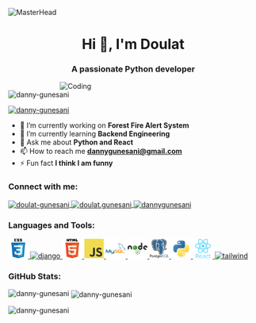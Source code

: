 ![MasterHead](https://encrypted-tbn0.gstatic.com/images?q=tbn:ANd9GcSOrSzlBUNtNTA4vnr9nBGoz3WhCE_3fOHVIQ&s)


<h1 align="center">Hi 👋, I'm Doulat</h1>  
<h3 align="center">A passionate Python developer</h3>  

<img align="right" alt="Coding" width="400" src="https://static.wixstatic.com/media/b313a9_89ebec0c5f384c65a9551f0c1ec18ca9~mv2.gif">  

<p align="left">  
  <img src="https://komarev.com/ghpvc/?username=danny-gunesani&label=Profile%20views&color=0e75b6&style=flat" alt="danny-gunesani" />  
</p>  

<p align="left">  
  <a href="https://github.com/ryo-ma/github-profile-trophy">  
    <img src="https://github-profile-trophy.vercel.app/?username=danny-gunesani" alt="danny-gunesani" />  
  </a>  
</p>  

- 🔭 I’m currently working on **Forest Fire Alert System**  
- 🌱 I’m currently learning **Backend Engineering**  
- 💬 Ask me about **Python and React**  
- 📫 How to reach me **dannygunesani@gmail.com**  
- ⚡ Fun fact **I think I am funny**  

### Connect with me:  
<p align="left">  
  <a href="https://linkedin.com/in/doulat-gunesani" target="blank">  
    <img align="center" src="https://raw.githubusercontent.com/rahuldkjain/github-profile-readme-generator/master/src/images/icons/Social/linked-in-alt.svg" alt="doulat-gunesani" height="30" width="40" />  
  </a>  
  <a href="https://instagram.com/doulat.gunesani" target="blank">  
    <img align="center" src="https://raw.githubusercontent.com/rahuldkjain/github-profile-readme-generator/master/src/images/icons/Social/instagram.svg" alt="doulat.gunesani" height="30" width="40" />  
  </a>  
  <a href="https://www.leetcode.com/dannygunesani" target="blank">  
    <img align="center" src="https://raw.githubusercontent.com/rahuldkjain/github-profile-readme-generator/master/src/images/icons/Social/leet-code.svg" alt="dannygunesani" height="30" width="40" />  
  </a>  
</p>  

### Languages and Tools:  
<p align="left">  
  <a href="https://www.w3schools.com/css/" target="_blank" rel="noreferrer">  
    <img src="https://raw.githubusercontent.com/devicons/devicon/master/icons/css3/css3-original-wordmark.svg" alt="css3" width="40" height="40"/>  
  </a>  
  <a href="https://www.djangoproject.com/" target="_blank" rel="noreferrer">  
    <img src="https://cdn.worldvectorlogo.com/logos/django.svg" alt="django" width="40" height="40"/>  
  </a>  
  <a href="https://www.w3.org/html/" target="_blank" rel="noreferrer">  
    <img src="https://raw.githubusercontent.com/devicons/devicon/master/icons/html5/html5-original-wordmark.svg" alt="html5" width="40" height="40"/>  
  </a>  
  <a href="https://developer.mozilla.org/en-US/docs/Web/JavaScript" target="_blank" rel="noreferrer">  
    <img src="https://raw.githubusercontent.com/devicons/devicon/master/icons/javascript/javascript-original.svg" alt="javascript" width="40" height="40"/>  
  </a>  
  <a href="https://www.mysql.com/" target="_blank" rel="noreferrer">  
    <img src="https://raw.githubusercontent.com/devicons/devicon/master/icons/mysql/mysql-original-wordmark.svg" alt="mysql" width="40" height="40"/>  
  </a>  
  <a href="https://nodejs.org" target="_blank" rel="noreferrer">  
    <img src="https://raw.githubusercontent.com/devicons/devicon/master/icons/nodejs/nodejs-original-wordmark.svg" alt="nodejs" width="40" height="40"/>  
  </a>  
  <a href="https://www.postgresql.org" target="_blank" rel="noreferrer">  
    <img src="https://raw.githubusercontent.com/devicons/devicon/master/icons/postgresql/postgresql-original-wordmark.svg" alt="postgresql" width="40" height="40"/>  
  </a>  
  <a href="https://www.python.org" target="_blank" rel="noreferrer">  
    <img src="https://raw.githubusercontent.com/devicons/devicon/master/icons/python/python-original.svg" alt="python" width="40" height="40"/>  
  </a>  
  <a href="https://reactjs.org/" target="_blank" rel="noreferrer">  
    <img src="https://raw.githubusercontent.com/devicons/devicon/master/icons/react/react-original-wordmark.svg" alt="react" width="40" height="40"/>  
  </a>  
  <a href="https://tailwindcss.com/" target="_blank" rel="noreferrer">  
    <img src="https://www.vectorlogo.zone/logos/tailwindcss/tailwindcss-icon.svg" alt="tailwind" width="40" height="40"/>  
  </a>  
</p>  

### GitHub Stats:  
<p><img align="left" src="https://github-readme-stats.vercel.app/api/top-langs?username=danny-gunesani&show_icons=true&locale=en&layout=compact" alt="danny-gunesani" /></p>  

<p>&nbsp;<img align="center" src="https://github-readme-stats.vercel.app/api?username=danny-gunesani&show_icons=true&locale=en" alt="danny-gunesani" /></p>  

<p><img align="center" src="https://github-readme-streak-stats.herokuapp.com/?user=danny-gunesani&" alt="danny-gunesani" /></p>  

